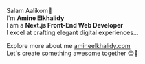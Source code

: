 Salam Aalikom👋   
I'm **Amine Elkhalidy**   
I am a **Next.js Front-End Web Developer**   
I excel at crafting elegant digital experiences...   


Explore more about me [amineelkhalidy.com](https://www.amineelkhalidy.com)   
Let's create something awesome together 😊🚀

   




